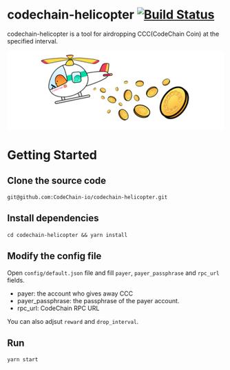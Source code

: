 # codechain-helicopter [![Build Status](https://travis-ci.org/CodeChain-io/codechain-helicopter.svg?branch=master)](https://travis-ci.org/CodeChain-io/codechain-helicopter)

codechain-helicopter is a tool for airdropping CCC(CodeChain Coin) at the specified interval.

![helicopter](https://raw.githubusercontent.com/CodeChain-io/codechain-helicopter/master/resource/helicopter.png)

# Getting Started

## Clone the source code

```
git@github.com:CodeChain-io/codechain-helicopter.git
```

## Install dependencies

```
cd codechain-helicopter && yarn install
```

## Modify the config file

Open `config/default.json` file and fill `payer`, `payer_passphrase` and `rpc_url` fields.

- payer: the account who gives away CCC
- payer_passphrase: the passphrase of the payer account.
- rpc_url: CodeChain RPC URL

You can also adjsut `reward` and `drop_interval`.

## Run

```
yarn start
```
